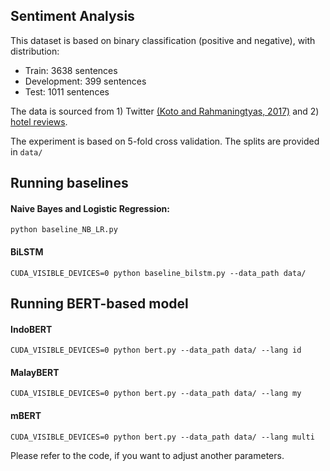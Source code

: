 ## Sentiment Analysis

This dataset is based on binary classification (positive and negative), with distribution:
* Train: 3638 sentences
* Development: 399 sentences
* Test: 1011 sentences

The data is sourced from 1) Twitter [(Koto and Rahmaningtyas, 2017)](https://www.researchgate.net/publication/321757985_InSet_Lexicon_Evaluation_of_a_Word_List_for_Indonesian_Sentiment_Analysis_in_Microblogs)
and 2) [hotel reviews](https://github.com/annisanurulazhar/absa-playground/).

The experiment is based on 5-fold cross validation. The splits are provided in `data/`
## Running baselines
#### Naive Bayes and Logistic Regression:
```
python baseline_NB_LR.py
```
#### BiLSTM
```
CUDA_VISIBLE_DEVICES=0 python baseline_bilstm.py --data_path data/
```

## Running BERT-based model
#### IndoBERT
```
CUDA_VISIBLE_DEVICES=0 python bert.py --data_path data/ --lang id
```
#### MalayBERT
```
CUDA_VISIBLE_DEVICES=0 python bert.py --data_path data/ --lang my
```
#### mBERT
```
CUDA_VISIBLE_DEVICES=0 python bert.py --data_path data/ --lang multi
```

Please refer to the code, if you want to adjust another parameters.
